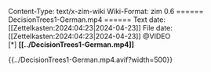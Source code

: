 Content-Type: text/x-zim-wiki
Wiki-Format: zim 0.6
====== DecisionTrees1-German.mp4 ======
Text date: [[Zettelkasten:2024:04:23|2024-04-23]] File date: [[Zettelkasten:2024:04:23|2024-04-23]]
@VIDEO  
[*] **[[../DecisionTrees1-German.mp4]]** 




{{../DecisionTrees1-German.mp4.avif?width=500}}

